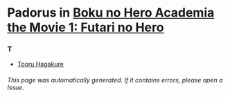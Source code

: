 # Padorus in [Boku no Hero Academia the Movie 1: Futari no Hero](https://myanimelist.net/anime/36896/Boku_no_Hero_Academia_the_Movie_1__Futari_no_Hero)

### T
* [Tooru Hagakure](https://github.com/shadow578/Project-Padoru/blob/master/table-of-contents/characters/TooruHagakure.md)

###### This page was automatically generated. If it contains errors, please open a Issue.
